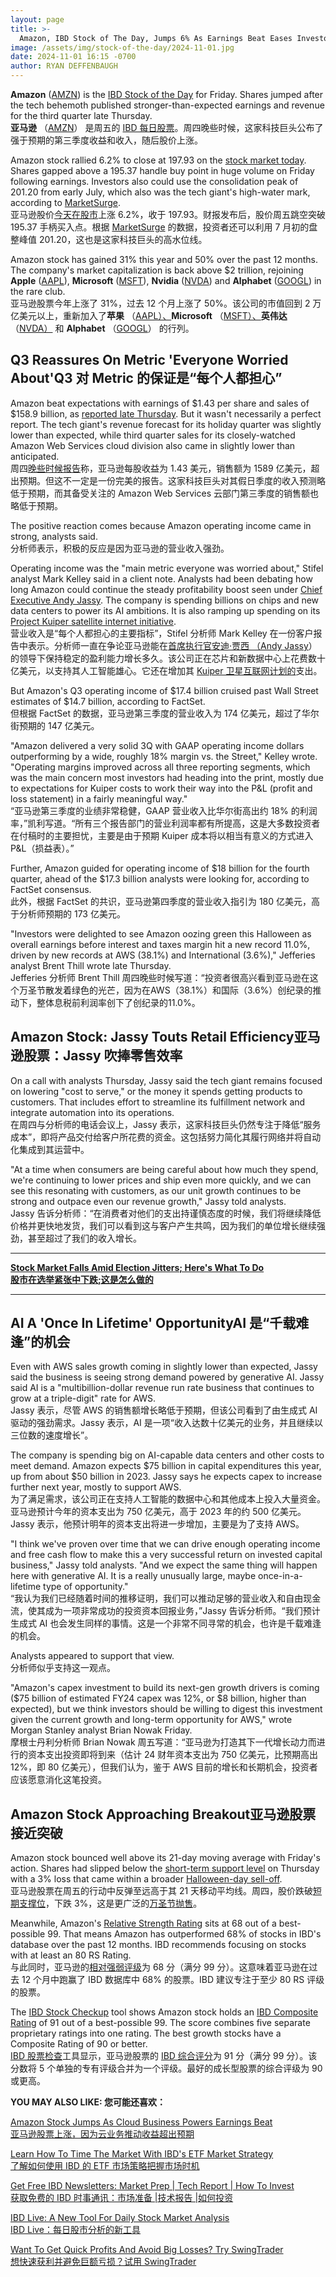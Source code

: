 ```yaml
---
layout: page
title: >-
  Amazon, IBD Stock of The Day, Jumps 6% As Earnings Beat Eases Investor Fears	亚马逊是今日 IBD 股票，上涨 6%，因为收益超出预期缓解了投资者的担忧
image: /assets/img/stock-of-the-day/2024-11-01.jpg
date: 2024-11-01 16:15 -0700
author: RYAN DEFFENBAUGH
---
```







**Amazon** ([AMZN](https://research.investors.com/quote.aspx?symbol=AMZN)) is the [IBD Stock of the Day](https://www.investors.com/category/research/ibd-stock-of-the-day/) for Friday. Shares jumped after the tech behemoth published stronger-than-expected earnings and revenue for the third quarter late Thursday.  
**亚马逊** （[AMZN](https://research.investors.com/quote.aspx?symbol=AMZN)） 是周五的 [IBD 每日股票](https://www.investors.com/category/research/ibd-stock-of-the-day/)。周四晚些时候，这家科技巨头公布了强于预期的第三季度收益和收入，随后股价上涨。




Amazon stock rallied 6.2% to close at 197.93 on the [stock market today](https://www.investors.com/news/stock-market-today-stock-market-news/?). Shares gapped above a 195.37 handle buy point in huge volume on Friday following earnings. Investors also could use the consolidation peak of 201.20 from early July, which also was the tech giant's high-water mark, according to [MarketSurge](https://marketsurge.investors.com/?src=A012BF).  
亚马逊股价[今天在股市](https://www.investors.com/news/stock-market-today-stock-market-news/?)上涨 6.2%，收于 197.93。财报发布后，股价周五跳空突破 195.37 手柄买入点。根据 [MarketSurge](https://marketsurge.investors.com/?src=A012BF) 的数据，投资者还可以利用 7 月初的盘整峰值 201.20，这也是这家科技巨头的高水位线。


Amazon stock has gained 31% this year and 50% over the past 12 months. The company's market capitalization is back above $2 trillion, rejoining **Apple** ([AAPL](https://research.investors.com/quote.aspx?symbol=AAPL)), **Microsoft** ([MSFT](https://research.investors.com/quote.aspx?symbol=MSFT)), **Nvidia** ([NVDA](https://research.investors.com/quote.aspx?symbol=NVDA)) and **Alphabet** ([GOOGL](https://research.investors.com/quote.aspx?symbol=GOOGL)) in the rare club.  
亚马逊股票今年上涨了 31%，过去 12 个月上涨了 50%。该公司的市值回到 2 万亿美元以上，重新加入了**苹果** （[AAPL）、](https://research.investors.com/quote.aspx?symbol=AAPL)**Microsoft** （[MSFT）、](https://research.investors.com/quote.aspx?symbol=MSFT)**英伟达** （[NVDA）](https://research.investors.com/quote.aspx?symbol=NVDA) 和 **Alphabet** （[GOOGL](https://research.investors.com/quote.aspx?symbol=GOOGL)） 的行列。


Q3 Reassures On Metric 'Everyone Worried About'Q3 对 Metric 的保证是“每个人都担心”
-----------------------------------------------------------------------


Amazon beat expectations with earnings of $1.43 per share and sales of $158.9 billion, as [reported late Thursday](https://www.investors.com/news/technology/amazon-stock-q3-2024-earnings-report-amzn-aws-ai/). But it wasn't necessarily a perfect report. The tech giant's revenue forecast for its holiday quarter was slightly lower than expected, while third quarter sales for its closely-watched Amazon Web Services cloud division also came in slightly lower than anticipated.  
周四[晚些时候报告](https://www.investors.com/news/technology/amazon-stock-q3-2024-earnings-report-amzn-aws-ai/)称，亚马逊每股收益为 1.43 美元，销售额为 1589 亿美元，超出预期。但这不一定是一份完美的报告。这家科技巨头对其假日季度的收入预测略低于预期，而其备受关注的 Amazon Web Services 云部门第三季度的销售额也略低于预期。


The positive reaction comes because Amazon operating income came in strong, analysts said.  
分析师表示，积极的反应是因为亚马逊的营业收入强劲。


Operating income was the "main metric everyone was worried about," Stifel analyst Mark Kelley said in a client note. Analysts had been debating how long Amazon could continue the steady profitability boost seen under [Chief Executive Andy Jassy](https://www.investors.com/news/technology/amazon-stock-andy-jassy-ceo-jeff-bezos/). The company is spending billions on chips and new data centers to power its AI ambitions. It is also ramping up spending on its [Project Kuiper satellite internet initiative](https://www.investors.com/news/technology/amazon-stock-downgrade-aws-ecommerce-wells-fargo/).  
营业收入是“每个人都担心的主要指标”，Stifel 分析师 Mark Kelley 在一份客户报告中表示。分析师一直在争论亚马逊能在[首席执行官安迪·贾西 （Andy Jassy](https://www.investors.com/news/technology/amazon-stock-andy-jassy-ceo-jeff-bezos/)） 的领导下保持稳定的盈利能力增长多久。该公司正在芯片和新数据中心上花费数十亿美元，以支持其人工智能雄心。它还在增加其 [Kuiper 卫星互联网计划的](https://www.investors.com/news/technology/amazon-stock-downgrade-aws-ecommerce-wells-fargo/)支出。


But Amazon's Q3 operating income of $17.4 billion cruised past Wall Street estimates of $14.7 billion, according to FactSet.  
但根据 FactSet 的数据，亚马逊第三季度的营业收入为 174 亿美元，超过了华尔街预期的 147 亿美元。


"Amazon delivered a very solid 3Q with GAAP operating income dollars outperforming by a wide, roughly 18% margin vs. the Street," Kelley wrote. "Operating margins improved across all three reporting segments, which was the main concern most investors had heading into the print, mostly due to expectations for Kuiper costs to work their way into the P&L (profit and loss statement) in a fairly meaningful way."  
“亚马逊第三季度的业绩非常稳健，GAAP 营业收入比华尔街高出约 18% 的利润率，”凯利写道。“所有三个报告部门的营业利润率都有所提高，这是大多数投资者在付稿时的主要担忧，主要是由于预期 Kuiper 成本将以相当有意义的方式进入 P&L（损益表）。”


Further, Amazon guided for operating income of $18 billion for the fourth quarter, ahead of the $17.3 billion analysts were looking for, according to FactSet consensus.  
此外，根据 FactSet 的共识，亚马逊第四季度的营业收入指引为 180 亿美元，高于分析师预期的 173 亿美元。


"Investors were delighted to see Amazon oozing green this Halloween as overall earnings before interest and taxes margin hit a new record 11.0%, driven by new records at AWS (38.1%) and International (3.6%)," Jefferies analyst Brent Thill wrote late Thursday.  
Jefferies 分析师 Brent Thill 周四晚些时候写道：“投资者很高兴看到亚马逊在这个万圣节散发着绿色的光芒，因为在AWS（38.1%）和国际（3.6%）创纪录的推动下，整体息税前利润率创下了创纪录的11.0%。


Amazon Stock: Jassy Touts Retail Efficiency亚马逊股票：Jassy 吹捧零售效率
-------------------------------------------------------------


On a call with analysts Thursday, Jassy said the tech giant remains focused on lowering "cost to serve," or the money it spends getting products to customers. That includes effort to streamline its fulfillment network and integrate automation into its operations.  
在周四与分析师的电话会议上，Jassy 表示，这家科技巨头仍然专注于降低“服务成本”，即将产品交付给客户所花费的资金。这包括努力简化其履行网络并将自动化集成到其运营中。


"At a time when consumers are being careful about how much they spend, we're continuing to lower prices and ship even more quickly, and we can see this resonating with customers, as our unit growth continues to be strong and outpace even our revenue growth," Jassy told analysts.  
Jassy 告诉分析师：“在消费者对他们的支出持谨慎态度的时候，我们将继续降低价格并更快地发货，我们可以看到这与客户产生共鸣，因为我们的单位增长继续强劲，甚至超过了我们的收入增长。




---


**[Stock Market Falls Amid Election Jitters; Here's What To Do  
股市在选举紧张中下跌;这是怎么做的](https://www.investors.com/market-trend/stock-market-today/election-jitters-warren-buffett-sp-500-winners-tesla-sell-signal/)**




---


AI A 'Once In Lifetime' OpportunityAI 是“千载难逢”的机会
------------------------------------------------


Even with AWS sales growth coming in slightly lower than expected, Jassy said the business is seeing strong demand powered by generative AI. Jassy said AI is a "multibillion-dollar revenue run rate business that continues to grow at a triple-digit" rate for AWS.  
Jassy 表示，尽管 AWS 的销售额增长略低于预期，但该公司看到了由生成式 AI 驱动的强劲需求。Jassy 表示，AI 是一项“收入达数十亿美元的业务，并且继续以三位数的速度增长”。


The company is spending big on AI-capable data centers and other costs to meet demand. Amazon expects $75 billion in capital expenditures this year, up from about $50 billion in 2023. Jassy says he expects capex to increase further next year, mostly to support AWS.  
为了满足需求，该公司正在支持人工智能的数据中心和其他成本上投入大量资金。亚马逊预计今年的资本支出为 750 亿美元，高于 2023 年的约 500 亿美元。Jassy 表示，他预计明年的资本支出将进一步增加，主要是为了支持 AWS。


"I think we've proven over time that we can drive enough operating income and free cash flow to make this a very successful return on invested capital business," Jassy told analysts. "And we expect the same thing will happen here with generative AI. It is a really unusually large, maybe once-in-a-lifetime type of opportunity."  
“我认为我们已经随着时间的推移证明，我们可以推动足够的营业收入和自由现金流，使其成为一项非常成功的投资资本回报业务，”Jassy 告诉分析师。“我们预计生成式 AI 也会发生同样的事情。这是一个非常不同寻常的机会，也许是千载难逢的机会。


Analysts appeared to support that view.  
分析师似乎支持这一观点。


"Amazon's capex investment to build its next-gen growth drivers is coming ($75 billion of estimated FY24 capex was 12%, or $8 billion, higher than expected), but we think investors should be willing to digest this investment given the current growth and long-term opportunity for AWS," wrote Morgan Stanley analyst Brian Nowak Friday.  
摩根士丹利分析师 Brian Nowak 周五写道：“亚马逊为打造其下一代增长动力而进行的资本支出投资即将到来（估计 24 财年资本支出为 750 亿美元，比预期高出 12%，即 80 亿美元），但我们认为，鉴于 AWS 目前的增长和长期机会，投资者应该愿意消化这笔投资。


Amazon Stock Approaching Breakout亚马逊股票接近突破
------------------------------------------


Amazon stock bounced well above its 21-day moving average with Friday's action. Shares had slipped below the [short-term support level](https://www.investors.com/how-to-invest/investors-corner/how-to-trade-stocks-using-21-day-exponential-moving-average/) on Thursday with a 3% loss that came within a broader [Halloween-day sell-off](https://www.investors.com/market-trend/stock-market-today/stock-market-today-nasdaq-dow-jones-tech-stocks/).  
亚马逊股票在周五的行动中反弹至远高于其 21 天移动平均线。周四，股价跌破[短期支撑位](https://www.investors.com/how-to-invest/investors-corner/how-to-trade-stocks-using-21-day-exponential-moving-average/)，下跌 3%，这是更广泛的[万圣节抛售](https://www.investors.com/market-trend/stock-market-today/stock-market-today-nasdaq-dow-jones-tech-stocks/)。


Meanwhile, Amazon's [Relative Strength Rating](https://www.investors.com/ibd-university/find-evaluate-stocks/exclusive-ratings/) sits at 68 out of a best-possible 99. That means Amazon has outperformed 68% of stocks in IBD's database over the past 12 months. IBD recommends focusing on stocks with at least an 80 RS Rating.  
与此同时，亚马逊的[相对强弱评级](https://www.investors.com/ibd-university/find-evaluate-stocks/exclusive-ratings/)为 68 分（满分 99 分）。这意味着亚马逊在过去 12 个月中跑赢了 IBD 数据库中 68% 的股票。IBD 建议专注于至少 80 RS 评级的股票。


The [IBD Stock Checkup](https://research.investors.com/stock-checkup/nasdaq-amazoncom-amzn.aspx) tool shows Amazon stock holds an [IBD Composite Rating](https://www.investors.com/how-to-invest/investors-corner/how-to-invest-stocks-to-buy-composite-rating/) of 91 out of a best-possible 99. The score combines five separate proprietary ratings into one rating. The best growth stocks have a Composite Rating of 90 or better.  
[IBD 股票检查](https://research.investors.com/stock-checkup/nasdaq-amazoncom-amzn.aspx)工具显示，亚马逊股票的 [IBD 综合评分](https://www.investors.com/how-to-invest/investors-corner/how-to-invest-stocks-to-buy-composite-rating/)为 91 分（满分 99 分）。该分数将 5 个单独的专有评级合并为一个评级。最好的成长型股票的综合评级为 90 或更高。


**YOU MAY ALSO LIKE: 您可能还喜欢：**


[Amazon Stock Jumps As Cloud Business Powers Earnings Beat  
亚马逊股票上涨，因为云业务推动收益超出预期](https://www.investors.com/news/technology/amazon-stock-q3-2024-earnings-report-amzn-aws-ai/)


[Learn How To Time The Market With IBD's ETF Market Strategy  
了解如何使用 IBD 的 ETF 市场策略把握市场时机](https://www.investors.com/market-trend/ibds-etf-market-strategy/ibds-etf-market-strategy/)


[Get Free IBD Newsletters: Market Prep \| Tech Report \| How To Invest  
获取免费的 IBD 时事通讯：市场准备 |技术报告 |如何投资](https://shop.investors.com/offer/splashresponsive.aspx?id=newsletters-howtoinvest)


[IBD Live: A New Tool For Daily Stock Market Analysis  
IBD Live：每日股市分析的新工具](https://www.investors.com/research/stock-market-analysis-start-day-ibd-live/)


[Want To Get Quick Profits And Avoid Big Losses? Try SwingTrader  
想快速获利并避免巨额亏损？试用 SwingTrader](https://www.investors.com/product/swingtrader/?artProdLink=Swingtrader)




